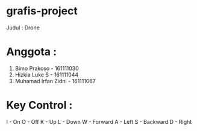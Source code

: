 # grafis-project
Judul : Drone 

# Anggota :
1. Bimo Prakoso - 161111030
2. Hizkia Luke S - 161111044
3. Muhamad Irfan Zidni - 161111067

# Key Control :
I - On
O - Off
K - Up
L - Down
W - Forward
A - Left
S - Backward
D - Right